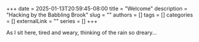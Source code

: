 +++ 
date = 2025-01-13T20:59:45-08:00
title = "Welcome"
description = "Hacking by the Babbling Brook"
slug = ""
authors = []
tags = []
categories = []
externalLink = ""
series = []
+++

As I sit here, tired and weary, thinking of the rain so dreary...